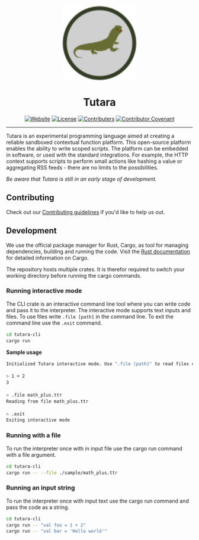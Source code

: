 <p align="center"><img src="https://github.com/tutara/tutara-assets/raw/master/logos/logo.svg" width="200" /></p>
<h1 align="center">Tutara</h1>

<p align="center">
	<a href="https://tutara.dev/"><img src="https://img.shields.io/badge/Website-tutara.dev-orange" alt="Website" /></a>
	<a href="LICENSE"><img src="https://img.shields.io/github/license/tutara/tutara" alt="License" /></a>
	<a href="https://github.com/tutara/tutara/graphs/contributors"><img src="https://img.shields.io/github/contributors/tutara/tutara" alt="Contributers" /></a>
	<a href="CODE_OF_CONDUCT.md"><img src="https://img.shields.io/badge/Contributor%20Covenant-v2.0%20adopted-ff69b4.svg" alt="Contributor Covenant" /></a>
</p>

---

Tutara is an experimental programming language aimed at creating a reliable sandboxed contextual function platform. This open-source platform enables the ability to write scoped scripts. The platform can be embedded in software, or used with the standard integrations. For example, the HTTP context supports scripts to perform small actions like hashing a value or aggregating RSS feeds - there are no limits to the possibilities.

_Be aware that Tutara is still in an early stage of development._

## Contributing

Check out our [Contributing guidelines](CONTRIBUTING.md) if you'd like to help us out.

## Development

We use the official package manager for Rust, Cargo, as tool for managing dependencies, building and running the code. Visit the [Rust documentation](https://doc.rust-lang.org/cargo/) for detailed information on Cargo.

The repository hosts multiple crates. It is therefor required to switch your working directory before running the cargo commands.

### Running interactive mode

The CLI crate is an interactive command line tool where you can write code and pass it to the interpreter. The interactive mode supports text inputs and files. To use files write `.file [path]` in the command line. To exit the command line use the `.exit` command.

```sh
cd tutara-cli
cargo run
```

**Sample usage**

```sh
Initialized Tutara interactive mode. Use ".file [path]" to read files or ".exit" to leave.

> 1 + 2
3

> .file math_plus.ttr
Reading from file math_plus.ttr

> .exit
Exiting interactive mode
```

### Running with a file

To run the interpreter once with in input file use the cargo run command with a file argument.

```sh
cd tutara-cli
cargo run -- --file ./sample/math_plus.ttr
```

### Running an input string

To run the interpreter once with input text use the cargo run command and pass the code as a string.

```sh
cd tutara-cli
cargo run -- "val foo = 1 + 2"
cargo run -- "val bar = 'Hello world'"
```
